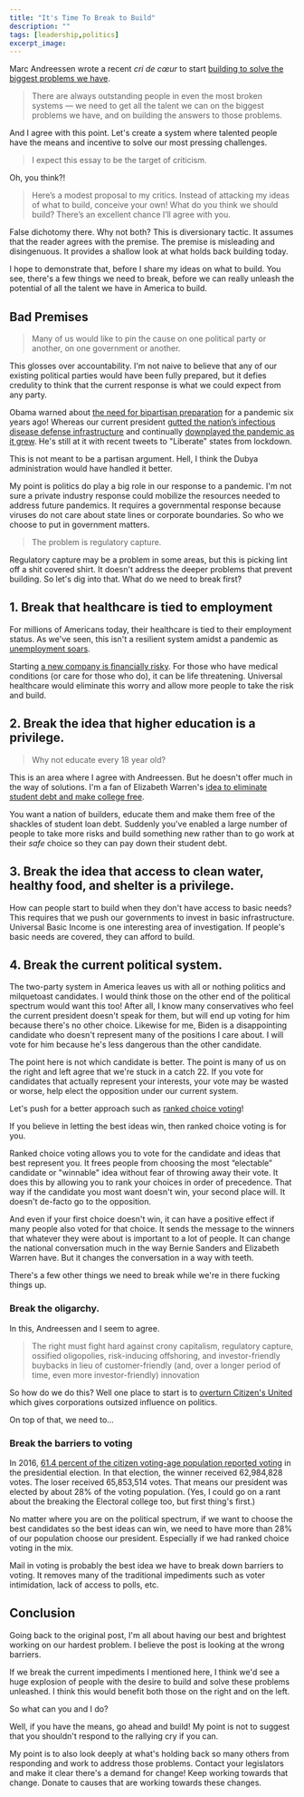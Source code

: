 ```yaml
---
title: "It's Time To Break to Build"
description: ""
tags: [leadership,politics]
excerpt_image: 
---
```


Marc Andreessen wrote a recent _cri de cœur_ to start [building to solve the biggest problems we have](https://a16z.com/2020/04/18/its-time-to-build/).

> There are always outstanding people in even the most broken systems — we need to get all the talent we can on the biggest problems we have, and on building the answers to those problems.

And I agree with this point. Let's create a system where talented people have the means and incentive to solve our most pressing challenges.

> I expect this essay to be the target of criticism.

Oh, you think?!

> Here’s a modest proposal to my critics. Instead of attacking my ideas of what to build, conceive your own! What do you think we should build? There’s an excellent chance I’ll agree with you.

False dichotomy there. Why not both? This is diversionary tactic. It assumes that the reader agrees with the premise. The premise is misleading and disingenuous. It provides a shallow look at what holds back building today.

I hope to demonstrate that, before I share my ideas on what to build. You see, there's a few things we need to break, before we can really unleash the potential of all the talent we have in America to build.

## Bad Premises

> Many of us would like to pin the cause on one political party or another, on one government or another.

This glosses over accountability. I'm not naive to believe that any of our existing political parties would have been fully prepared, but it defies credulity to think that the current response is what we could expect from any party.

Obama warned about [the need for bipartisan preparation](https://www.cnn.com/videos/politics/2020/04/10/barack-obama-2014-pandemic-comments-sot-ctn-vpx.cnn) for a pandemic six years ago! Whereas our current president [gutted the nation’s infectious disease defense infrastructure](https://www.snopes.com/fact-check/trump-fire-pandemic-team/) and continually [downplayed the pandemic as it grew](https://www.politifact.com/article/2020/mar/20/how-donald-trump-responded-coronavirus-pandemic/). He's still at it with recent tweets to "Liberate" states from lockdown.

This is not meant to be a partisan argument. Hell, I think the Dubya  administration would have handled it better.

My point is politics do play a big role in our response to a pandemic. I'm not sure a private industry response could mobilize the resources needed to address future pandemics. It requires a governmental response because viruses do not care about state lines or corporate boundaries. So who we choose to put in government matters.

> The problem is regulatory capture.

Regulatory capture may be a problem in some areas, but this is picking lint off a shit covered shirt. It doesn't address the deeper problems that prevent building. So let's dig into that. What do we need to break first?

## 1. Break that healthcare is tied to employment

For millions of Americans today, their healthcare is tied to their employment status. As we've seen, this isn't a resilient system amidst a pandemic as [unemployment soars](https://www.nbcnews.com/nightly-news/video/unemployment-soars-amid-coronavirus-pandemic-81040965777).

Starting [a new company is financially risky](https://www.fundera.com/blog/what-percentage-of-small-businesses-fail). For those who have medical conditions (or care for those who do), it can be life threatening. Universal healthcare would eliminate this worry and allow more people to take the risk and build.

## 2. Break the idea that higher education is a privilege.

> Why not educate every 18 year old?

This is an area where I agree with Andreessen. But he doesn't offer much in the way of solutions. I'm a fan of Elizabeth Warren's [idea to eliminate student debt and make college free](https://www.cnbc.com/2019/04/23/elizabeth-warren-proposes-free-college-and-eliminating-student-debt.html).

You want a nation of builders, educate them and make them free of the shackles of student loan debt. Suddenly you've enabled a large number of people to take more risks and build something new rather than to go work at their _safe_ choice so they can pay down their student debt.

## 3. Break the idea that access to clean water, healthy food, and shelter is a privilege.

How can people start to build when they don't have access to basic needs? This requires that we push our governments to invest in basic infrastructure. Universal Basic Income is one interesting area of investigation. If people's basic needs are covered, they can afford to build.

## 4. Break the current political system.

The two-party system in America leaves us with all or nothing politics and milquetoast candidates. I would think those on the other end of the political spectrum would want this too! After all, I know many conservatives who feel the current president doesn't speak for them, but will end up voting for him because there's no other choice. Likewise for me, Biden is a disappointing candidate who doesn't represent many of the positions I care about. I will vote for him because he's less dangerous than the other candidate.

The point here is not which candidate is better. The point is many of us on the right and left agree that we're stuck in a catch 22. If you vote for candidates that actually represent your interests, your vote may be wasted or worse, help elect the opposition under our current system.

Let's push for a better approach such as [ranked choice voting](https://time.com/5718941/ranked-choice-voting/)!

If you believe in letting the best ideas win, then ranked choice voting is for you.

Ranked choice voting allows you to vote for the candidate and ideas that best represent you. It frees people from choosing the most “electable” candidate or "winnable" idea without fear of throwing away their vote. It does this by allowing you to rank your choices in order of precedence. That way if the candidate you most want doesn't win, your second place will. It doesn't de-facto go to the opposition.

And even if your first choice doesn't win, it can have a positive effect if many people also voted for that choice. It sends the message to the winners that whatever they were about is important to a lot of people. It can change the national conversation much in the way Bernie Sanders and Elizabeth Warren have. But it changes the conversation in a way with teeth.

There's a few other things we need to break while we're in there fucking things up.

### Break the oligarchy.

In this, Andreessen and I seem to agree.

> The right must fight hard against crony capitalism, regulatory capture, ossified oligopolies, risk-inducing offshoring, and investor-friendly buybacks in lieu of customer-friendly (and, over a longer period of time, even more investor-friendly) innovation

So how do we do this? Well one place to start is to [overturn Citizen's United](https://www.citizen.org/article/frequently-asked-questions/) which gives corporations outsized influence on politics.

On top of that, we need to... 

### Break the barriers to voting

In 2016, [61.4 percent of the citizen voting-age population reported voting](https://www.census.gov/newsroom/blogs/random-samplings/2017/05/voting_in_america.html) in the presidential election. In that election, the winner received 62,984,828 votes. The loser received 65,853,514 votes. That means our president was elected by about 28% of the voting population. (Yes, I could go on a rant about the breaking the Electoral college too, but first thing's first.)

No matter where you are on the political spectrum, if we want to choose the best candidates so the best ideas can win, we need to have more than 28% of our population choose our president. Especially if we had ranked choice voting in the mix.

Mail in voting is probably the best idea we have to break down barriers to voting. It removes many of the traditional impediments such as voter intimidation, lack of access to polls, etc.

## Conclusion

Going back to the original post, I'm all about having our best and brightest working on our hardest problem. I believe the post is looking at the wrong barriers.

If we break the current impediments I mentioned here, I think we'd see a huge explosion of people with the desire to build and solve these problems unleashed. I think this would benefit both those on the right and on the left.

So what can you and I do?

Well, if you have the means, go ahead and build! My point is not to suggest that you shouldn't respond to the rallying cry if you can.

My point is to also look deeply at what's holding back so many others from responding and work to address those problems. Contact your legislators and make it clear there's a demand for change! Keep working towards that change. Donate to causes that are working towards these changes.